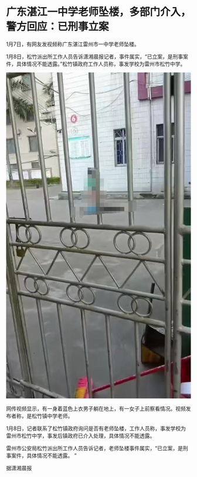 # 广东湛江一中学老师坠楼，多部门介入，警方回应：已刑事立案

1月7日，有网友发视频称广东湛江雷州市一中学老师坠楼。

1月8日，松竹派出所工作人员告诉潇湘晨报记者，事件属实，“已立案，是刑事案件，具体情况不能透露。”松竹镇政府工作人员称，事发学校为雷州市松竹中学。

![c5e54d3d7bd5ee306d1e89c7f87a8b0b.jpg](https://raw.githubusercontent.com/qqhsx/qqnews_image/main/2024/01/08/广东湛江一中学老师坠楼，多部门介入，警方回应：已刑事立案/c5e54d3d7bd5ee306d1e89c7f87a8b0b.jpg)

网传视频显示，有一身着蓝色上衣男子躺在地上，有一女子上前察看情况。视频发布者称，是松竹镇中学老师。

1月8日，记者联系了松竹镇政府询问是否有老师坠楼，工作人员称，事发学校为雷州市松竹中学，事发后镇政府已介入处理，具体情况不能透露。

雷州市公安局松竹派出所工作人员告诉记者，老师坠楼事件属实，“已立案，是刑事案件，具体情况不能透露。 ”

据潇湘晨报

